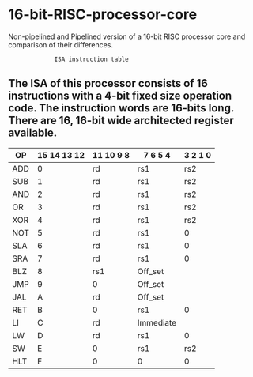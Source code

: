 # 16-bit-RISC-processor-core
Non-pipelined and Pipelined version of a 16-bit RISC processor core and comparison of their differences.


                 ISA instruction table
The ISA of this processor consists of 16 instructions with a 4-bit fixed size operation code. The instruction words are 16-bits long. There are 16, 16-bit wide architected register available.
-----------------------------------------------------
| OP  | 15 14 13 12 | 11 10 9 8 | 7 6 5 4 | 3 2 1 0 |
|-----|-------------|-----------|---------|---------|
| ADD |      0      |     rd    |   rs1   |   rs2   |
| SUB |      1      |     rd    |   rs1   |   rs2   |
| AND |      2      |     rd    |   rs1   |   rs2   |
| OR  |      3      |     rd    |   rs1   |   rs2   |
| XOR |      4      |     rd    |   rs1   |   rs2   |
| NOT |      5      |     rd    |   rs1   |    0    |
| SLA |      6      |     rd    |   rs1   |    0    |
| SRA |      7      |     rd    |   rs1   |    0    |
| BLZ |      8      |     rs1   |      Off_set      |
| JMP |      9      |     0     |      Off_set      |
| JAL |      A      |     rd    |      Off_set      |
| RET |      B      |     0     |   rs1   |    0    |
| LI  |      C      |     rd    |     Immediate     |
| LW  |      D      |     rd    |   rs1   |    0    |
| SW  |      E      |     0     |   rs1   |   rs2   |
| HLT |      F      |     0     |   0     |    0    |
